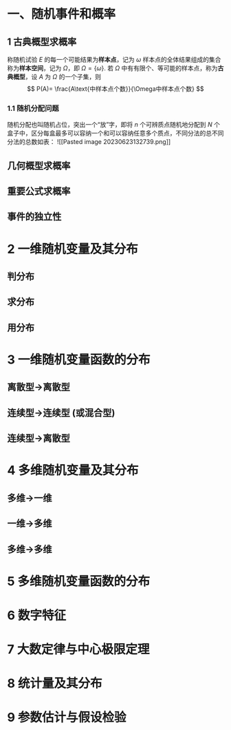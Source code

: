 # 一、随机事件和概率
## 1 古典概型求概率
称随机试验 $E$ 的每一个可能结果为**样本点**，记为 $\omega$
样本点的全体结果组成的集合称为**样本空间**，记为 $\Omega$，即 $\Omega=\{\omega\}.$
若 $\Omega$ 中有有限个、等可能的样本点，称为**古典概型**，设 $A$ 为 $\Omega$ 的一个子集，则
$$
P(A)= \frac{A\text{中样本点个数}}{\Omega中样本点个数}
$$
### 1.1 随机分配问题
随机分配也叫随机占位，突出一个“放”字，即将 $n$ 个可辨质点随机地分配到 $N$ 个盒子中，区分每盒最多可以容纳一个和可以容纳任意多个质点，不同分法的总不同分法的总数如表：
![[Pasted image 20230623132739.png]]

## 几何概型求概率
## 重要公式求概率
## 事件的独立性

# 2 一维随机变量及其分布
## 判分布
## 求分布
## 用分布

# 3 一维随机变量函数的分布

## 离散型→离散型
## 连续型→连续型 (或混合型)
## 连续型→离散型

# 4 多维随机变量及其分布
## 多维→一维
## 一维→多维

## 多维→多维

# 5 多维随机变量函数的分布

# 6 数字特征

# 7 大数定律与中心极限定理

# 8 统计量及其分布
#  9 参数估计与假设检验